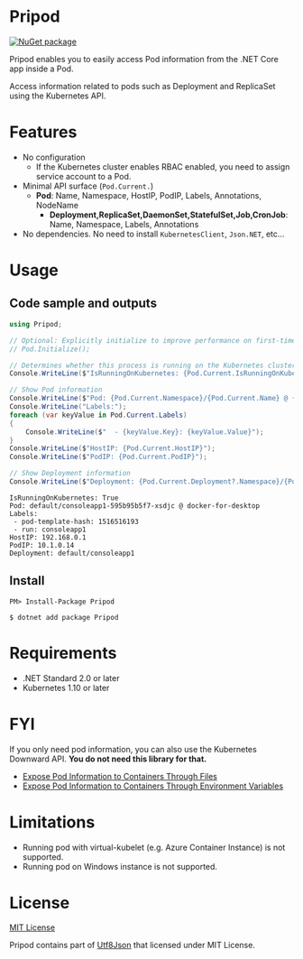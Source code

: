 # Pripod
[![NuGet package](https://img.shields.io/nuget/v/Pripod.svg)](https://nuget.org/packages/Pripod)

Pripod enables you to easily access Pod information from the .NET Core app inside a Pod.

Access information related to pods such as Deployment and ReplicaSet using the Kubernetes API.

# Features
- No configuration
  - If the Kubernetes cluster enables RBAC enabled, you need to assign service account to a Pod.
- Minimal API surface (`Pod.Current.`)
  - **Pod**: Name, Namespace, HostIP, PodIP, Labels, Annotations, NodeName
    - **Deployment,ReplicaSet,DaemonSet,StatefulSet,Job,CronJob**: Name, Namespace, Labels, Annotations
- No dependencies. No need to install `KubernetesClient`, `Json.NET`, etc...

# Usage

## Code sample and outputs
```csharp
using Pripod;

// Optional: Explicitly initialize to improve performance on first-time access.
// Pod.Initialize();

// Determines whether this process is running on the Kubernetes cluster.
Console.WriteLine($"IsRunningOnKubernetes: {Pod.Current.IsRunningOnKubernetes}");

// Show Pod information
Console.WriteLine($"Pod: {Pod.Current.Namespace}/{Pod.Current.Name} @ {Pod.Current.NodeName}");
Console.WriteLine("Labels:");
foreach (var keyValue in Pod.Current.Labels)
{
    Console.WriteLine($"  - {keyValue.Key}: {keyValue.Value}");
}
Console.WriteLine($"HostIP: {Pod.Current.HostIP}");
Console.WriteLine($"PodIP: {Pod.Current.PodIP}");

// Show Deployment information
Console.WriteLine($"Deployment: {Pod.Current.Deployment?.Namespace}/{Pod.Current.Deployment?.Name}");
```

```
IsRunningOnKubernetes: True
Pod: default/consoleapp1-595b95b5f7-xsdjc @ docker-for-desktop
Labels:
 - pod-template-hash: 1516516193
 - run: consoleapp1
HostIP: 192.168.0.1
PodIP: 10.1.0.14
Deployment: default/consoleapp1
```

## Install
```
PM> Install-Package Pripod
```
```
$ dotnet add package Pripod
```

# Requirements
- .NET Standard 2.0 or later
- Kubernetes 1.10 or later

# FYI
If you only need pod information, you can also use the Kubernetes Downward API. **You do not need this library for that.**
- [Expose Pod Information to Containers Through Files](https://kubernetes.io/docs/tasks/inject-data-application/downward-api-volume-expose-pod-information/)
- [Expose Pod Information to Containers Through Environment Variables](https://kubernetes.io/docs/tasks/inject-data-application/environment-variable-expose-pod-information/)

# Limitations
- Running pod with virtual-kubelet (e.g. Azure Container Instance) is not supported.
- Running pod on Windows instance is not supported.

# License
[MIT License](LICENSE)

Pripod contains part of [Utf8Json](https://github.com/neuecc/Utf8Json) that licensed under MIT License.
